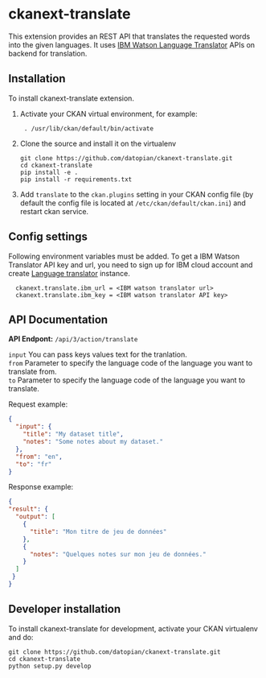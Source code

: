 
# ckanext-translate
This extension provides an REST API that translates the requested words into the given languages. It uses [IBM Watson Language Translator](https://www.ibm.com/cloud/watson-language-translator) APIs on backend for translation.   


## Installation
To install ckanext-translate extension. 
1. Activate your CKAN virtual environment, for example:
    ```
     . /usr/lib/ckan/default/bin/activate
    ```

2. Clone the source and install it on the virtualenv
    ```
    git clone https://github.com/datopian/ckanext-translate.git
    cd ckanext-translate
    pip install -e .
  	pip install -r requirements.txt
    ```

3. Add `translate` to the `ckan.plugins` setting in your CKAN
   config file (by default the config file is located at
   `/etc/ckan/default/ckan.ini`) and restart ckan service.


## Config settings
  Following environment variables must be added. To get a IBM Watson Translator API key and url, you need to sign up for IBM cloud account and create [Language translator](https://www.ibm.com/cloud/watson-language-translator) instance. 

  ```
    ckanext.translate.ibm_url = <IBM watson translator url>
    ckanext.translate.ibm_key = <IBM watson translator API key> 
  ```


## API Documentation
**API Endpont:** `/api/3/action/translate`

`input` You can pass keys values text for the tranlation.  \
`from` Parameter to specify the language code of the language you want to translate from. \
`to` Parameter to specify the language code of the language you want to translate. 


Request example:
```json
{
  "input": {
    "title": "My dataset title",
    "notes": "Some notes about my dataset."
  },
  "from": "en",
  "to": "fr"
}
 ```

Response example: 

```json
{
"result": {
  "output": [
    {
      "title": "Mon titre de jeu de données"
    },
    {
      "notes": "Quelques notes sur mon jeu de données."
    }
  ]
 }  
}
```



## Developer installation
To install ckanext-translate for development, activate your CKAN virtualenv and
do:

    git clone https://github.com/datopian/ckanext-translate.git
    cd ckanext-translate
    python setup.py develop